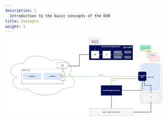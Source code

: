 ```yaml
---
description: |
  Introduction to the basic concepts of the DSR
title: Concepts
weight: 1
---
```


![dms_deployment](dsr_arc_overview.png)
